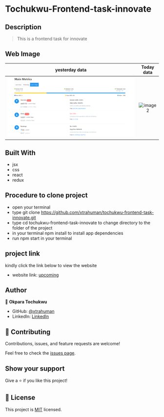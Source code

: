# Tochukwu-Frontend-task-innovate

## Description
> This is a frontend task for innovate

## Web Image 

yesterday data                   |  Today data
:-------------------------------:|:---------------------------------------:
![image1](./public/Capture.PNG)  |  ![image2](./public/Capture2.PNG.png)


## Built With

- jsx
- css
- react
- redux

## Procedure to clone project
- open your terminal
- type git clone https://github.com/xtrahuman/tochukwu-frontend-task-innovate.git
- type cd tochukwu-frontend-task-innovate to change directory to the folder of the project
- in your terminal npm install to install app dependencies
- run npm start in your terminal 


## project link
kindly click the link below to view the website
- website link: [upcoming]()

## Author

👤 **Okpara Tochukwu**

- GitHub: [@xtrahuman](https://github.com/xtrahuman)
- LinkedIn: [LinkedIn](https://linkedin.com/in/tochukwu-okpara-449528197)


## 🤝 Contributing

Contributions, issues, and feature requests are welcome!

Feel free to check the [issues page](../../issues/).

## Show your support

Give a ⭐️ if you like this project!


## 📝 License

This project is [MIT](./MIT.md) licensed.
